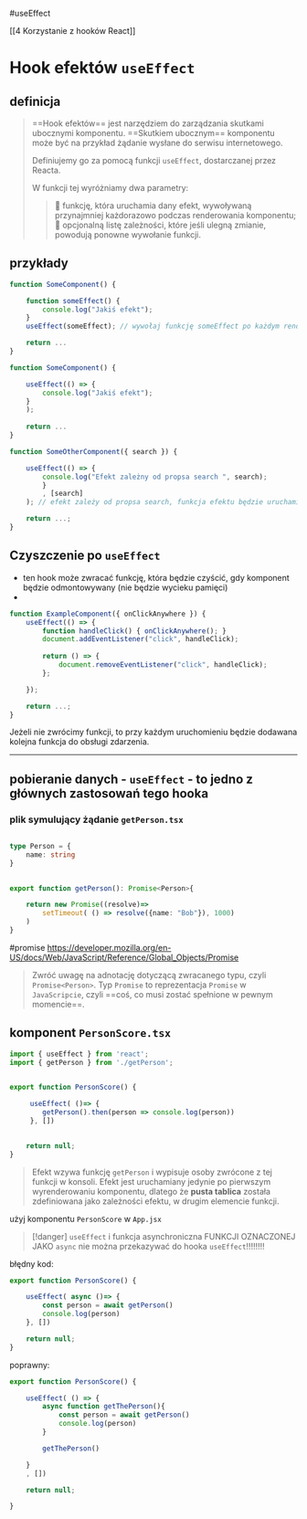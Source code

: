 #useEffect 

[[4 Korzystanie z hooków React]]


# Hook efektów `useEffect`

## definicja
> ==Hook efektów== jest narzędziem do zarządzania skutkami ubocznymi komponentu. 
> ==Skutkiem ubocznym== komponentu może być na przykład żądanie wysłane do serwisu internetowego. 
> 
> Definiujemy go za pomocą funkcji `useEffect`, dostarczanej przez Reacta. 
> 
> W funkcji tej wyróżniamy dwa parametry:
> >  funkcję, która uruchamia dany efekt, wywoływaną przynajmniej każdorazowo podczas renderowania komponentu;
> >  opcjonalną listę zależności, które jeśli ulegną zmianie, powodują ponowne wywołanie funkcji.


## przykłady
```javascript
function SomeComponent() {

	function someEffect() { 
		console.log("Jakiś efekt");
	} 
	useEffect(someEffect); // wywołaj funkcję someEffect po każdym renderowaniu komponentu

	return ... 
}
```

```javascript
function SomeComponent() {

	useEffect(() => { 
		console.log("Jakiś efekt");
	}
	); 
	
	return ...
}
```

```javascript
function SomeOtherComponent({ search }) {

	useEffect(() => { 
		console.log("Efekt zależny od propsa search ", search); 
		}
		, [search]
	); // efekt zależy od propsa search, funkcja efektu będzie uruchamiana za każdym razem, gdy zmieni się wartość search

	return ...; 
}
```


## Czyszczenie po `useEffect`
- ten hook może zwracać funkcję, która będzie czyścić, gdy komponent będzie odmontowywany (nie będzie wycieku pamięci)
- 

```javascript
function ExampleComponent({ onClickAnywhere }) { 
	useEffect(() => {
		function handleClick() { onClickAnywhere(); }
		document.addEventListener("click", handleClick);
		
		return () => { 
			document.removeEventListener("click", handleClick);
		};

	});

	return ...; 
}
```

Jeżeli nie zwrócimy funkcji, to przy każdym uruchomieniu będzie dodawana kolejna funkcja do obsługi zdarzenia.


--------

## pobieranie danych - `useEffect` - to jedno z głównych zastosowań tego hooka

### plik symulujący żądanie `getPerson.tsx`
```typescript

type Person = {
    name: string
}
 

export function getPerson(): Promise<Person>{

    return new Promise((resolve)=>
        setTimeout( () => resolve({name: "Bob"}), 1000)
    )
}
```


#promise 
https://developer.mozilla.org/en-US/docs/Web/JavaScript/Reference/Global_Objects/Promise
> Zwróć uwagę na adnotację dotyczącą zwracanego typu, czyli `Promise<Person>`.
> Typ `Promise` to reprezentacja `Promise` w `JavaScripcie`, czyli ==coś, co musi zostać spełnione w pewnym momencie==.


## komponent `PersonScore.tsx`

```typescript
import { useEffect } from 'react';
import { getPerson } from './getPerson';
  

export function PersonScore() {

     useEffect( ()=> {
        getPerson().then(person => console.log(person))
     }, [])
   

    return null;
}
```

> Efekt wzywa funkcję `getPerson` i wypisuje osoby zwrócone z tej funkcji w konsoli. 
> Efekt jest uruchamiany jedynie po pierwszym wyrenderowaniu komponentu, dlatego że **pusta tablica** została zdefiniowana jako zależności efektu, w drugim elemencie funkcji.

użyj komponentu `PersonScore` w `App.jsx`

>[!danger] `useEffect` i funkcja asynchroniczna
>FUNKCJI OZNACZONEJ JAKO `async` nie można przekazywać do hooka `useEffect`!!!!!!!!

błędny kod:
```typescript
export function PersonScore() {

    useEffect( async ()=> {
        const person = await getPerson()
        console.log(person)
    }, [])

    return null;
}
```

poprawny:
```typescript
export function PersonScore() {

    useEffect( () => {
        async function getThePerson(){
            const person = await getPerson()
            console.log(person)
        }

        getThePerson()

    }
    , [])

    return null;

}
```


















